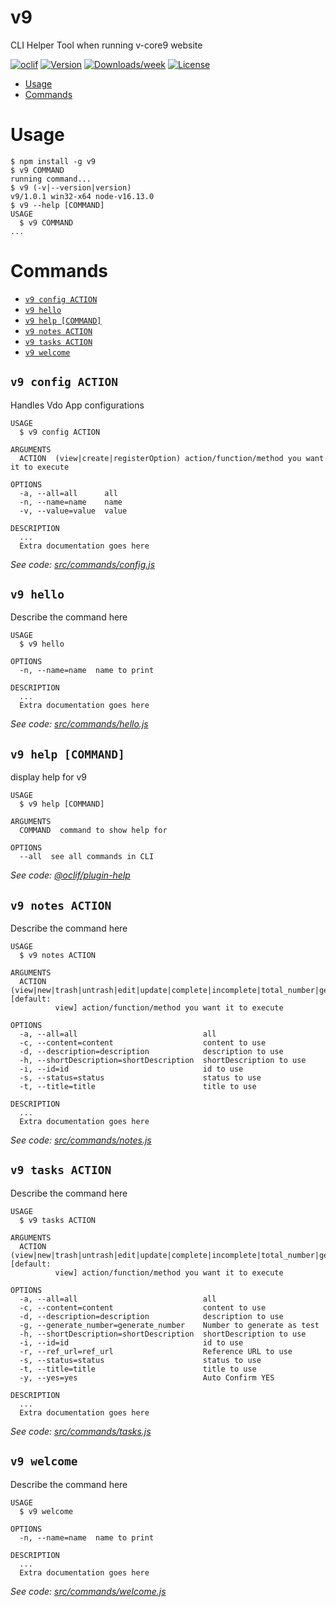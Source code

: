v9
==

CLI Helper Tool when running v-core9 website

[![oclif](https://img.shields.io/badge/cli-oclif-brightgreen.svg)](https://oclif.io)
[![Version](https://img.shields.io/npm/v/v9.svg)](https://npmjs.org/package/v9)
[![Downloads/week](https://img.shields.io/npm/dw/v9.svg)](https://npmjs.org/package/v9)
[![License](https://img.shields.io/npm/l/v9.svg)](https://github.com/V-core9/V-core9.com/blob/master/package.json)

<!-- toc -->
* [Usage](#usage)
* [Commands](#commands)
<!-- tocstop -->
# Usage
<!-- usage -->
```sh-session
$ npm install -g v9
$ v9 COMMAND
running command...
$ v9 (-v|--version|version)
v9/1.0.1 win32-x64 node-v16.13.0
$ v9 --help [COMMAND]
USAGE
  $ v9 COMMAND
...
```
<!-- usagestop -->
# Commands
<!-- commands -->
* [`v9 config ACTION`](#v9-config-action)
* [`v9 hello`](#v9-hello)
* [`v9 help [COMMAND]`](#v9-help-command)
* [`v9 notes ACTION`](#v9-notes-action)
* [`v9 tasks ACTION`](#v9-tasks-action)
* [`v9 welcome`](#v9-welcome)

## `v9 config ACTION`

Handles Vdo App configurations

```
USAGE
  $ v9 config ACTION

ARGUMENTS
  ACTION  (view|create|registerOption) action/function/method you want it to execute

OPTIONS
  -a, --all=all      all
  -n, --name=name    name
  -v, --value=value  value

DESCRIPTION
  ...
  Extra documentation goes here
```

_See code: [src/commands/config.js](https://github.com/V-core9/V-core9.com/blob/v1.0.1/src/commands/config.js)_

## `v9 hello`

Describe the command here

```
USAGE
  $ v9 hello

OPTIONS
  -n, --name=name  name to print

DESCRIPTION
  ...
  Extra documentation goes here
```

_See code: [src/commands/hello.js](https://github.com/V-core9/V-core9.com/blob/v1.0.1/src/commands/hello.js)_

## `v9 help [COMMAND]`

display help for v9

```
USAGE
  $ v9 help [COMMAND]

ARGUMENTS
  COMMAND  command to show help for

OPTIONS
  --all  see all commands in CLI
```

_See code: [@oclif/plugin-help](https://github.com/oclif/plugin-help/blob/v3.2.4/src/commands/help.ts)_

## `v9 notes ACTION`

Describe the command here

```
USAGE
  $ v9 notes ACTION

ARGUMENTS
  ACTION  (view|new|trash|untrash|edit|update|complete|incomplete|total_number|generate_test|purge_system) [default:
          view] action/function/method you want it to execute

OPTIONS
  -a, --all=all                            all
  -c, --content=content                    content to use
  -d, --description=description            description to use
  -h, --shortDescription=shortDescription  shortDescription to use
  -i, --id=id                              id to use
  -s, --status=status                      status to use
  -t, --title=title                        title to use

DESCRIPTION
  ...
  Extra documentation goes here
```

_See code: [src/commands/notes.js](https://github.com/V-core9/V-core9.com/blob/v1.0.1/src/commands/notes.js)_

## `v9 tasks ACTION`

Describe the command here

```
USAGE
  $ v9 tasks ACTION

ARGUMENTS
  ACTION  (view|new|trash|untrash|edit|update|complete|incomplete|total_number|generate_test|purge_system) [default:
          view] action/function/method you want it to execute

OPTIONS
  -a, --all=all                            all
  -c, --content=content                    content to use
  -d, --description=description            description to use
  -g, --generate_number=generate_number    Number to generate as test
  -h, --shortDescription=shortDescription  shortDescription to use
  -i, --id=id                              id to use
  -r, --ref_url=ref_url                    Reference URL to use
  -s, --status=status                      status to use
  -t, --title=title                        title to use
  -y, --yes=yes                            Auto Confirm YES

DESCRIPTION
  ...
  Extra documentation goes here
```

_See code: [src/commands/tasks.js](https://github.com/V-core9/V-core9.com/blob/v1.0.1/src/commands/tasks.js)_

## `v9 welcome`

Describe the command here

```
USAGE
  $ v9 welcome

OPTIONS
  -n, --name=name  name to print

DESCRIPTION
  ...
  Extra documentation goes here
```

_See code: [src/commands/welcome.js](https://github.com/V-core9/V-core9.com/blob/v1.0.1/src/commands/welcome.js)_
<!-- commandsstop -->
